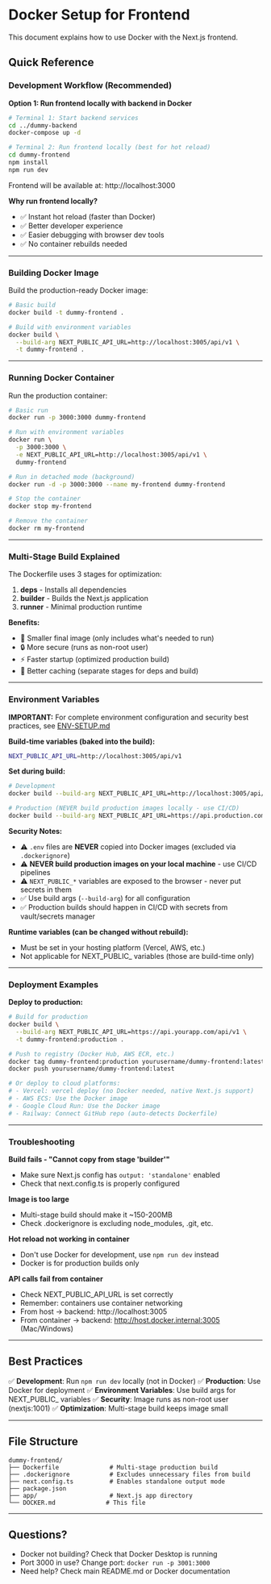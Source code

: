 # Docker Setup for Frontend

This document explains how to use Docker with the Next.js frontend.

## Quick Reference

### Development Workflow (Recommended)

**Option 1: Run frontend locally with backend in Docker**
```bash
# Terminal 1: Start backend services
cd ../dummy-backend
docker-compose up -d

# Terminal 2: Run frontend locally (best for hot reload)
cd dummy-frontend
npm install
npm run dev
```

Frontend will be available at: http://localhost:3000

**Why run frontend locally?**
- ✅ Instant hot reload (faster than Docker)
- ✅ Better developer experience
- ✅ Easier debugging with browser dev tools
- ✅ No container rebuilds needed

---

### Building Docker Image

Build the production-ready Docker image:

```bash
# Basic build
docker build -t dummy-frontend .

# Build with environment variables
docker build \
  --build-arg NEXT_PUBLIC_API_URL=http://localhost:3005/api/v1 \
  -t dummy-frontend .
```

---

### Running Docker Container

Run the production container:

```bash
# Basic run
docker run -p 3000:3000 dummy-frontend

# Run with environment variables
docker run \
  -p 3000:3000 \
  -e NEXT_PUBLIC_API_URL=http://localhost:3005/api/v1 \
  dummy-frontend

# Run in detached mode (background)
docker run -d -p 3000:3000 --name my-frontend dummy-frontend

# Stop the container
docker stop my-frontend

# Remove the container
docker rm my-frontend
```

---

### Multi-Stage Build Explained

The Dockerfile uses 3 stages for optimization:

1. **deps** - Installs all dependencies
2. **builder** - Builds the Next.js application
3. **runner** - Minimal production runtime

**Benefits:**
- 🚀 Smaller final image (only includes what's needed to run)
- 🔒 More secure (runs as non-root user)
- ⚡ Faster startup (optimized production build)
- 💾 Better caching (separate stages for deps and build)

---

### Environment Variables

**IMPORTANT:** For complete environment configuration and security best practices, see [ENV-SETUP.md](./ENV-SETUP.md)

**Build-time variables (baked into the build):**
```bash
NEXT_PUBLIC_API_URL=http://localhost:3005/api/v1
```

**Set during build:**
```bash
# Development
docker build --build-arg NEXT_PUBLIC_API_URL=http://localhost:3005/api/v1 -t dummy-frontend:dev .

# Production (NEVER build production images locally - use CI/CD)
docker build --build-arg NEXT_PUBLIC_API_URL=https://api.production.com -t dummy-frontend:prod .
```

**Security Notes:**
- ⚠️ `.env` files are **NEVER** copied into Docker images (excluded via `.dockerignore`)
- ⚠️ **NEVER build production images on your local machine** - use CI/CD pipelines
- ⚠️ `NEXT_PUBLIC_*` variables are exposed to the browser - never put secrets in them
- ✅ Use build args (`--build-arg`) for all configuration
- ✅ Production builds should happen in CI/CD with secrets from vault/secrets manager

**Runtime variables (can be changed without rebuild):**
- Must be set in your hosting platform (Vercel, AWS, etc.)
- Not applicable for NEXT_PUBLIC_ variables (those are build-time only)

---

### Deployment Examples

**Deploy to production:**

```bash
# Build for production
docker build \
  --build-arg NEXT_PUBLIC_API_URL=https://api.yourapp.com/api/v1 \
  -t dummy-frontend:production .

# Push to registry (Docker Hub, AWS ECR, etc.)
docker tag dummy-frontend:production yourusername/dummy-frontend:latest
docker push yourusername/dummy-frontend:latest

# Or deploy to cloud platforms:
# - Vercel: vercel deploy (no Docker needed, native Next.js support)
# - AWS ECS: Use the Docker image
# - Google Cloud Run: Use the Docker image
# - Railway: Connect GitHub repo (auto-detects Dockerfile)
```

---

### Troubleshooting

**Build fails - "Cannot copy from stage 'builder'"**
- Make sure Next.js config has `output: 'standalone'` enabled
- Check that next.config.ts is properly configured

**Image is too large**
- Multi-stage build should make it ~150-200MB
- Check .dockerignore is excluding node_modules, .git, etc.

**Hot reload not working in container**
- Don't use Docker for development, use `npm run dev` instead
- Docker is for production builds only

**API calls fail from container**
- Check NEXT_PUBLIC_API_URL is set correctly
- Remember: containers use container networking
- From host → backend: http://localhost:3005
- From container → backend: http://host.docker.internal:3005 (Mac/Windows)

---

## Best Practices

✅ **Development**: Run `npm run dev` locally (not in Docker)
✅ **Production**: Use Docker for deployment
✅ **Environment Variables**: Use build args for NEXT_PUBLIC_ variables
✅ **Security**: Image runs as non-root user (nextjs:1001)
✅ **Optimization**: Multi-stage build keeps image small

---

## File Structure

```
dummy-frontend/
├── Dockerfile              # Multi-stage production build
├── .dockerignore           # Excludes unnecessary files from build
├── next.config.ts          # Enables standalone output mode
├── package.json
├── app/                    # Next.js app directory
└── DOCKER.md              # This file
```

---

## Questions?

- Docker not building? Check that Docker Desktop is running
- Port 3000 in use? Change port: `docker run -p 3001:3000`
- Need help? Check main README.md or Docker documentation

